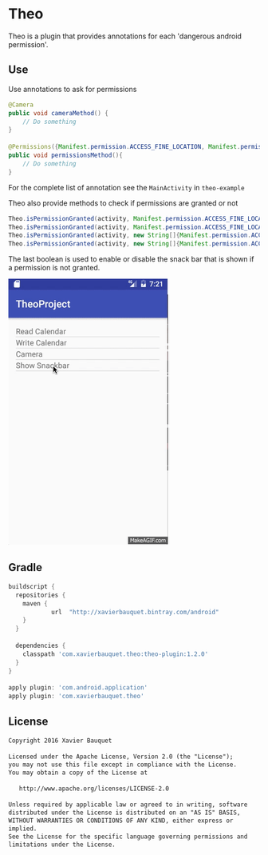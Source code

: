 # Theo
Theo is a plugin that provides annotations for each 'dangerous android permission'.

Use
--------
Use annotations to ask for permissions

```java
@Camera
public void cameraMethod() {
    // Do something
}

@Permissions({Manifest.permission.ACCESS_FINE_LOCATION, Manifest.permission.CAMERA})
public void permissionsMethod(){
    // Do something
}
```
For the complete list of annotation see the `MainActivity` in `theo-example`

Theo also provide methods to check if permissions are granted or not

```java
Theo.isPermissionGranted(activity, Manifest.permission.ACCESS_FINE_LOCATION);
Theo.isPermissionGranted(activity, Manifest.permission.ACCESS_FINE_LOCATION, false);
Theo.isPermissionGranted(activity, new String[]{Manifest.permission.ACCESS_FINE_LOCATION, Manifest.permission.CAMERA});
Theo.isPermissionGranted(activity, new String[]{Manifest.permission.ACCESS_FINE_LOCATION, Manifest.permission.CAMERA}, false);
```

The last boolean is used to enable or disable the snack bar that is shown if a permission is not granted.

![1]

Gradle
--------

```groovy
buildscript {
  repositories {
    maven {
            url  "http://xavierbauquet.bintray.com/android"
    }
  }

  dependencies {
    classpath 'com.xavierbauquet.theo:theo-plugin:1.2.0'
  }
}

apply plugin: 'com.android.application'
apply plugin: 'com.xavierbauquet.theo'
```


License
--------

    Copyright 2016 Xavier Bauquet

    Licensed under the Apache License, Version 2.0 (the "License");
    you may not use this file except in compliance with the License.
    You may obtain a copy of the License at

       http://www.apache.org/licenses/LICENSE-2.0

    Unless required by applicable law or agreed to in writing, software
    distributed under the License is distributed on an "AS IS" BASIS,
    WITHOUT WARRANTIES OR CONDITIONS OF ANY KIND, either express or implied.
    See the License for the specific language governing permissions and
    limitations under the License.

[1]: ./gif/snackbar.gif